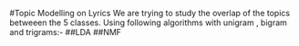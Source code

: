 #Topic Modelling on Lyrics
We are trying to study the overlap of the topics betweeen the 5 classes.
Using following algorithms with unigram , bigram and trigrams:-
##LDA
##NMF
